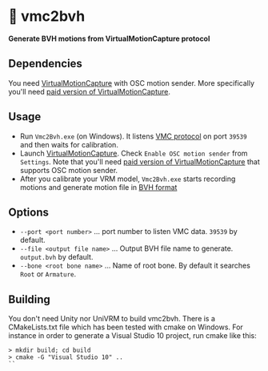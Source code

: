 # :diamond_shape_with_a_dot_inside: vmc2bvh
**Generate BVH motions from VirtualMotionCapture protocol**

## Dependencies

You need [VirtualMotionCapture](https://sh-akira.github.io/VirtualMotionCapture/) with OSC motion sender. More specifically you'll need [paid version of VirtualMotionCapture](https://akira.fanbox.cc/).

## Usage

- Run `Vmc2Bvh.exe` (on Windows). It listens [VMC protocol](https://sh-akira.github.io/VirtualMotionCaptureProtocol/specification) on port `39539` and then waits for calibration.
- Launch [VirtualMotionCapture](https://sh-akira.github.io/VirtualMotionCapture/). Check `Enable OSC motion sender` from `Settings`.  Note that you'll need [paid version of VirtualMotionCapture](https://akira.fanbox.cc/) that supports OSC motion sender.
- After you calibrate your VRM model, `Vmc2Bvh.exe` starts recording motions and generate motion file in [BVH format](http://www.dcs.shef.ac.uk/intranet/research/public/resmes/CS0111.pdf)

## Options

- `--port <port number>` ... port number to listen VMC data. `39539` by default.
- `--file <output file name>` ... Output BVH file name to generate. `output.bvh` by default.
- `--bone <root bone name>`  ... Name of root bone. By default it searches `Root` or `Armature`.


## Building

You don't need Unity nor UniVRM to build vmc2bvh. There is a CMakeLists.txt file which has been tested with cmake on Windows.
For instance in order to generate a Visual Studio 10 project, run cmake like this:


```
> mkdir build; cd build
> cmake -G "Visual Studio 10" ..
``

